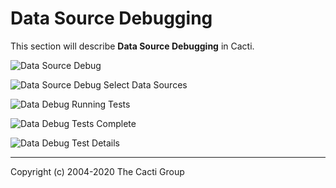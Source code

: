 # Data Source Debugging

This section will describe **Data Source Debugging** in Cacti.

![Data Source Debug](images/data-debug.png)

![Data Source Debug Select Data Sources](images/data-debug1.png)

![Data Debug Running Tests](images/data-debug2.png)

![Data Debug Tests Complete](images/data-debug3.png)

![Data Debug Test Details](images/data-debug4.png)

---
Copyright (c) 2004-2020 The Cacti Group

